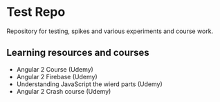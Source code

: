 # Test Repo

Repository for testing, spikes and various experiments and course work.

## Learning resources and courses

 * Angular 2 Course (Udemy)
 * Angular 2 Firebase (Udemy)
 * Understanding JavaScript the wierd parts (Udemy)
 * Angular 2 Crash course (Udemy)
